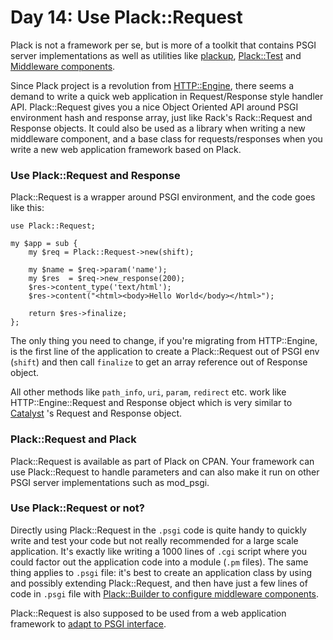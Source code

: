 # Day 14: Use Plack::Request

Plack is not a framework per se, but is more of a toolkit that contains PSGI server implementations as well as utilities like [plackup][1], [Plack::Test][2] and [Middleware components][3].

Since Plack project is a revolution from [HTTP::Engine][4], there seems a demand to write a quick web application in Request/Response style handler API. Plack::Request gives you a nice Object Oriented API around PSGI environment hash and response array, just like Rack's Rack::Request and Response objects. It could also be used as a library when writing a new middleware component, and a base class for requests/responses when you write a new web application framework based on Plack.

### Use Plack::Request and Response

Plack::Request is a wrapper around PSGI environment, and the code goes like this:

```
use Plack::Request;

my $app = sub {
    my $req = Plack::Request->new(shift);

    my $name = $req->param('name');
    my $res  = $req->new_response(200);
    $res->content_type('text/html');
    $res->content("<html><body>Hello World</body></html>");

    return $res->finalize;
};
```

The only thing you need to change, if you're migrating from HTTP::Engine, is the first line of the application to create a Plack::Request out of PSGI env (`shift`) and then call `finalize` to get an array reference out of Response object.

All other methods like `path_info`, `uri`, `param`, `redirect` etc. work like HTTP::Engine::Request and Response object which is very similar to [Catalyst][5] 's Request and Response object.

### Plack::Request and Plack

Plack::Request is available as part of Plack on CPAN. Your framework can use Plack::Request to handle parameters and can also make it run on other PSGI server implementations such as mod\_psgi.

### Use Plack::Request or not?

Directly using Plack::Request in the `.psgi` code is quite handy to quickly write and test your code but not really recommended for a large scale application. It's exactly like writing a 1000 lines of `.cgi` script where you could factor out the application code into a module (`.pm` files). The same thing applies to `.psgi` file: it's best to create an application class by using and possibly extending Plack::Request, and then have just a few lines of code in `.psgi` file with [Plack::Builder to configure middleware components][6].

Plack::Request is also supposed to be used from a web application framework to [adapt to PSGI interface][7].

  [1]: http://advent.plackperl.org/2009/12/day-3-using-plackup.html
  [2]: http://advent.plackperl.org/2009/12/day-13-use-placktest-to-test-your-application.html
  [3]: http://advent.plackperl.org/2009/12/day-10-using-plack-middleware.html
  [4]: http://search.cpan.org/perldoc?HTTP::Engine
  [5]: http://search.cpan.org/dist/Catalyst-Runtime
  [6]: http://advent.plackperl.org/2009/12/day-11-using-plackbuilder.html
  [7]: http://advent.plackperl.org/2009/12/day-8-adapting-web-frameworks-to-psgi.html